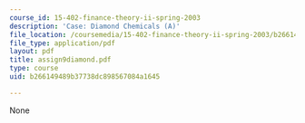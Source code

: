 ```yaml
---
course_id: 15-402-finance-theory-ii-spring-2003
description: 'Case: Diamond Chemicals (A)'
file_location: /coursemedia/15-402-finance-theory-ii-spring-2003/b266149489b37738dc898567084a1645_assign9diamond.pdf
file_type: application/pdf
layout: pdf
title: assign9diamond.pdf
type: course
uid: b266149489b37738dc898567084a1645

---
```

None
